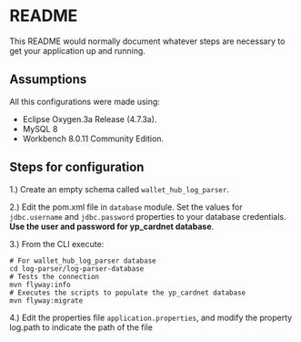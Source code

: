# README

This README would normally document whatever steps are necessary to get your application up and running.

## Assumptions

All this configurations were made using:

* Eclipse Oxygen.3a Release (4.7.3a).
* MySQL 8
* Workbench 8.0.11 Community Edition.

## Steps for configuration

1.) Create an empty schema called `wallet_hub_log_parser`.

2.) Edit the pom.xml file in `database` module. Set the values for `jdbc.username` and `jdbc.password` properties to your database credentials. **Use the user and password for yp_cardnet database**.

3.) From the CLI execute:

```
# For wallet_hub_log_parser database
cd log-parser/log-parser-database
# Tests the connection
mvn flyway:info
# Executes the scripts to populate the yp_cardnet database
mvn flyway:migrate
```

4.) Edit the properties file `application.properties`, and modify the property log.path to indicate the path of the file